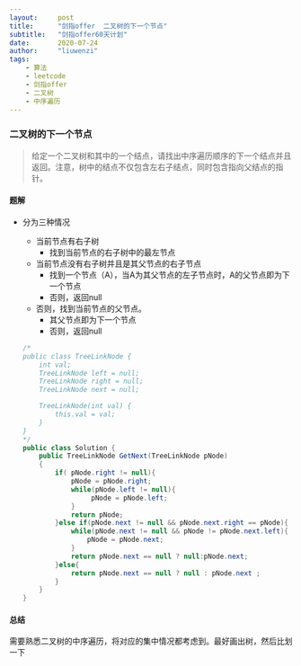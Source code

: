 ```yaml
---
layout:     post
title:      "剑指offer  二叉树的下一个节点"
subtitle:   "剑指offer60天计划"
date:       2020-07-24
author:     "liuwenzi"
tags:
    - 算法
    - leetcode
    - 剑指offer
    - 二叉树
    - 中序遍历
---
```

### 二叉树的下一个节点

>给定一个二叉树和其中的一个结点，请找出中序遍历顺序的下一个结点并且返回。注意，树中的结点不仅包含左右子结点，同时包含指向父结点的指针。

#### 题解

- 分为三种情况

  - 当前节点有右子树
    - 找到当前节点的右子树中的最左节点
  - 当前节点没有右子树并且是其父节点的右子节点
    - 找到一个节点（A），当A为其父节点的左子节点时，A的父节点即为下一个节点
    - 否则，返回null
  - 否则，找到当前节点的父节点。
    - 其父节点即为下一个节点
    - 否则，返回null

  ```java
  /*
  public class TreeLinkNode {
      int val;
      TreeLinkNode left = null;
      TreeLinkNode right = null;
      TreeLinkNode next = null;
  
      TreeLinkNode(int val) {
          this.val = val;
      }
  }
  */
  public class Solution {
      public TreeLinkNode GetNext(TreeLinkNode pNode)
      {
          if( pNode.right != null){
              pNode = pNode.right;
              while(pNode.left != null){
                   pNode = pNode.left;
              }
              return pNode;
          }else if(pNode.next != null && pNode.next.right == pNode){
              while(pNode.next != null && pNode != pNode.next.left){
                  pNode = pNode.next;
              }
              return pNode.next == null ? null:pNode.next;
          }else{
              return pNode.next == null ? null : pNode.next ;
          }
      }
  }
  ```

  

#### 总结

需要熟悉二叉树的中序遍历，将对应的集中情况都考虑到。最好画出树，然后比划一下
